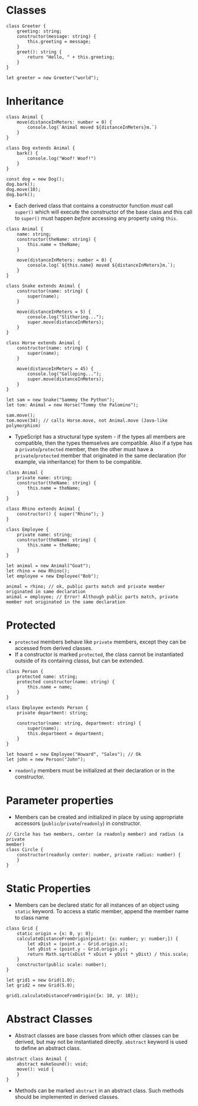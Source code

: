 # Classes
```
class Greeter {
	greeting: string;
	constructor(message: string) {
		this.greeting = message;
	}
	greet(): string {
		return "Hello, " + this.greeting;
	}
}

let greeter = new Greeter("world");
```
# Inheritance
```
class Animal {
	move(distanceInMeters: number = 0) {
		console.log(`Animal moved ${distanceInMeters}m.`)
	}	
}

class Dog extends Animal {
	bark() {
		console.log("Woof! Woof!")
	}
}

const dog = new Dog();
dog.bark();
dog.move(10);
dog.bark();
```
* Each derived class that contains a constructor function *must* call `super()`
	which will execute the constructor of the base class and this call to
	`super()` must happen *before* accessing any property using `this`.
```
class Animal {
	name: string;
	constructor(theName: string) {
		this.name = theName;
	}

	move(distanceInMeters: number = 0) {
		console.log(`${this.name} moved ${distanceInMeters}m.`);
	}
}

class Snake extends Animal {
	constructor(name: string) {
		super(name);
	}

	move(distanceInMeters = 5) {
		console.log("Slithering...");
		super.move(distanceInMeters);
	}
}

class Horse extends Animal {
	constructor(name: string) {
		super(name);
	}

	move(distanceInMeters = 45) {
		console.log("Galloping...");
		super.move(distanceInMeters);
	}
}

let sam = new Snake("Sammmy the Python");
let tom: Animal = new Horse("Tommy the Palomino");

sam.move();
tom.move(34); // calls Horse.move, not Animal.move (Java-like polymorphism)
```
* TypeScript has a structural type system - if the types all members are
	compatible, then the types themselves are compatible. Also if a type has a
	`private`/`protected` member, then the other must have a
	`private`/`protected` member that originated in the same declaration (for
	example, via inheritance) for them to be compatible.

```
class Animal {
	private name: string;
	constructor(theName: string) {
		this.name = theName;
	}
}

class Rhino extends Animal {
	constructor() { super("Rhino"); }
}

class Employee {
	private name: string;
	constructor(theName: string) {
		this.name = theName;
	}
}

let animal = new Animal("Goat");
let rhino = new Rhino();
let employee = new Employee("Bob");

animal = rhino; // ok, public parts match and private member originated in same declaration
animal = employee; // Error! Although public parts match, private member not originated in the same declaration
```
# Protected
* `protected` members behave like `private` members, except they can be accessed
	from derived classes.
* If a constructor is marked `protected`, the class cannot be instantiated
	outside of its containng classs, but can be extended.
```
class Person {
	protected name: string;
	protected constructor(name: string) {
		this.name = name;
	}
}

class Employee extends Person {
	private department: string;

	constructor(name: string, department: string) {
		super(name);
		this.department = department;
	}
}

let howard = new Employee("Howard", "Sales"); // Ok
let john = new Person("John");
```
* `readonly` members must be initialized at their declaration or in the
	constructor.
# Parameter properties
* Members can be created and initialized in place by using appropriate accessors
	(`public`/`private`/`readonly`) in constructor.
```
// Circle has two members, center (a readonly member) and radius (a private
member)
class Circle {
	constructor(readonly center: number, private radius: number) {
	}
}
```
# Static Properties
* Members can be declared static for all instances of an object using `static`
	keyword. To access a static member, append the member name to class name
```
class Grid {
	static origin = {x: 0, y: 0};
	calculateDistanceFromOrigin(point: {x: number; y: number;}) {
		let xDist = (point.x - Grid.origin.x);
		let yDist = (point.y - Grid.origin.y);
		return Math.sqrt(xDist * xDist + yDist * yDist) / this.scale;
	}
	constructor(public scale: number);
}

let grid1 = new Grid(1.0);
let grid2 = new Grid(5.0);

grid1.calculateDistanceFromOrigin({x: 10, y: 10});
```
# Abstract Classes
* Abstract classes are base classes from which other classes can be derived, but
	may not be instantiated directly. `abstract` keyword is used to define an
	abstract class.
```
abstract class Animal {
	abstract makeSound(): void;
	move(): void {
	}
}
```
* Methods can be marked `abstract` in an abstract class. Such methods should be
	implemented in derived classes.

